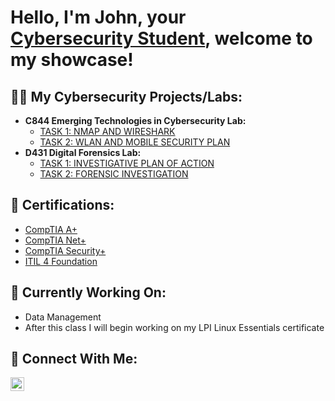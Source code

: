 <h1>Hello, I'm John, your <br/><a href="www.linkedin.com/in/john-somanza-84b3072a6">Cybersecurity Student</a>, welcome to my showcase!

<h2>👨‍💻 My Cybersecurity Projects/Labs:</h2>

- <b>C844 Emerging Technologies in Cybersecurity Lab:</b>
  - [TASK 1: NMAP AND WIRESHARK](https://github.com/joshmadakor1/Algorithms-Practice)
  - [TASK 2: WLAN AND MOBILE SECURITY PLAN](https://github.com/joshmadakor1/Algorithms-Practice)
- <b>D431 Digital Forensics Lab:</b>
  - [TASK 1: INVESTIGATIVE PLAN OF ACTION](https://github.com/joshmadakor1/4chan-Image-Analysis-Middleware-C964)
  - [TASK 2: FORENSIC INVESTIGATION](https://github.com/joshmadakor1/4chan-Image-Analysis-Middleware-C964)

<h2> 📜 Certifications: </h2>

- [CompTIA A+](https://www.credly.com/badges/45afae35-869b-4159-888d-d8e501abde42/public_url)
- [CompTIA Net+](https://www.credly.com/badges/a61c9eac-6e91-444b-a3dc-ea605460e21b/public_url)
- [CompTIA Security+](https://www.credly.com/badges/a6d11c17-9850-4ac1-815f-d625b9be3856/public_url)
- [ITIL 4 Foundation](https://www.linkedin.com/posts/john-somanza-84b3072a6_got-my-itil-v4-cert-just-going-to-let-it-activity-7148495586604769281-lmAO?utm_source=share&utm_medium=member_desktop)

<h2> 📖 Currently Working On: </h2>

- Data Management
- After this class I will begin working on my LPI Linux Essentials certificate

<h2> 📲 Connect With Me: </h2>

[<img align="left" alt="JoshMadakor | LinkedIn" width="22px" src="https://cdn.jsdelivr.net/npm/simple-icons@v3/icons/linkedin.svg" />][linkedin]

[linkedin]: www.linkedin.com/in/john-somanza-84b3072a6

<!--
**joshmadakor1/joshmadakor1** is a ✨ _special_ ✨ repository because its `README.md` (this file) appears on your GitHub profile.

Here are some ideas to get you started:

- 🔭 I’m currently working on ...
- 🌱 I’m currently learning ...
- 👯 I’m looking to collaborate on ...
- 🤔 I’m looking for help with ...
- 💬 Ask me about ...
- 📫 How to reach me: ...
- 😄 Pronouns: ...
- ⚡ Fun fact: ...
-->
